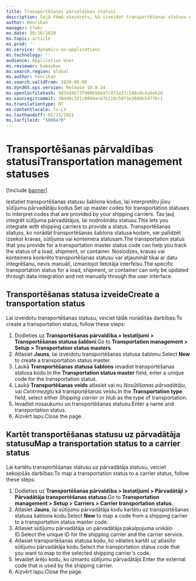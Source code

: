 ```yaml
---
title: Transportēšanas pārvaldības statusi
description: Šajā tēmā skaidrots, kā izveidot transportēšanas statusu un kartēt šo statusu uz pārvadātāja statusu.
author: Henrikan
manager: tfehr
ms.date: 10/16/2020
ms.topic: article
ms.prod: ''
ms.service: dynamics-ax-applications
ms.technology: ''
audience: Application User
ms.reviewer: kamaybac
ms.search.region: Global
ms.author: henrikan
ms.search.validFrom: 2020-09-08
ms.dyn365.ops.version: Release 10.0.14
ms.openlocfilehash: 9d3ed4b73f909b50e97c971a37c548c8c4a9e620
ms.sourcegitcommit: 38d40c331c8894acb7b119c5073e3088b54776c1
ms.translationtype: HT
ms.contentlocale: lv-LV
ms.lasthandoff: 01/15/2021
ms.locfileid: "5006470"
---
```

# <a name="transportation-management-statuses"></a><span data-ttu-id="3fff9-103">Transportēšanas pārvaldības statusi</span><span class="sxs-lookup"><span data-stu-id="3fff9-103">Transportation management statuses</span></span>

[!include [banner](../includes/banner.md)]

<span data-ttu-id="3fff9-104">Iestatiet transportēšanas statusu šablona kodus, lai interpretētu jūsu sūtījumu pārvadātāju kodus.</span><span class="sxs-lookup"><span data-stu-id="3fff9-104">Set up master codes for transportation statuses to interpret codes that are provided by your shipping carriers.</span></span> <span data-ttu-id="3fff9-105">Tas ļauj integrēt sūtījuma pārvadātājus, lai nodrošinātu statusu.</span><span class="sxs-lookup"><span data-stu-id="3fff9-105">This lets you integrate with shipping carriers to provide a status.</span></span> <span data-ttu-id="3fff9-106">Transportēšanas statuss, ko norādāt transportēšanas šablona statusa kodam, var palīdzēt izsekot kravas, sūtījuma vai konteinera statusam.</span><span class="sxs-lookup"><span data-stu-id="3fff9-106">The transportation status that you provide for a transportation master status code can help you track the status of a load, shipment, or container.</span></span> <span data-ttu-id="3fff9-107">Noslodzes, kravas vai konteinera konkrēto transportēšanas statusu var atjaunināt tikai ar datu integrēšanu, nevis manuāli, izmantojot lietotāja interfeisu.</span><span class="sxs-lookup"><span data-stu-id="3fff9-107">The specific transportation status for a load, shipment, or container can only be updated through data integration and not manually through the user interface.</span></span>

## <a name="create-a-transportation-status"></a><span data-ttu-id="3fff9-108">Transportēšanas statusa izveide</span><span class="sxs-lookup"><span data-stu-id="3fff9-108">Create a transportation status</span></span>

<span data-ttu-id="3fff9-109">Lai izveidotu transportēšanas statusu, veiciet tālāk norādītās darbības:</span><span class="sxs-lookup"><span data-stu-id="3fff9-109">To create a transportation status, follow these steps:</span></span>

1. <span data-ttu-id="3fff9-110">Dodieties uz **Transportēšanas pārvaldība \> Iestatījumi \> Transportēšanas statusa šabloni**.</span><span class="sxs-lookup"><span data-stu-id="3fff9-110">Go to **Transportation management \> Setup \> Transportation status masters**.</span></span>
1. <span data-ttu-id="3fff9-111">Atlasiet **Jauns**, lai izveidotu transportēšanas statusa šablonu.</span><span class="sxs-lookup"><span data-stu-id="3fff9-111">Select **New** to create a transportation status master.</span></span>
1. <span data-ttu-id="3fff9-112">Laukā **Transportēšanas statusa šablons** ievadiet transportēšanas statusa kodu.</span><span class="sxs-lookup"><span data-stu-id="3fff9-112">In the **Transportation status master** field, enter a unique code for the transportation status.</span></span>
1. <span data-ttu-id="3fff9-113">Laukā **Transportēšanas veids** atlasiet vai nu *Nosūtīšanas pārvadātāju*, vai *Centrmezglu* kā transportēšanas veidu.</span><span class="sxs-lookup"><span data-stu-id="3fff9-113">In the **Transportation type** field, select either *Shipping carrier* or *Hub* as the type of transportation.</span></span>
1. <span data-ttu-id="3fff9-114">Ievadiet nosaukumu un transportēšanas statusu.</span><span class="sxs-lookup"><span data-stu-id="3fff9-114">Enter a name and transportation status.</span></span>
1. <span data-ttu-id="3fff9-115">Aizvērt lapu.</span><span class="sxs-lookup"><span data-stu-id="3fff9-115">Close the page.</span></span>

## <a name="map-a-transportation-status-to-a-carrier-status"></a><span data-ttu-id="3fff9-116">Kartēt transportēšanas statusu uz pārvadātāja statusu</span><span class="sxs-lookup"><span data-stu-id="3fff9-116">Map a transportation status to a carrier status</span></span>

<span data-ttu-id="3fff9-117">Lai kartētu transportēšanas statusu uz pārvadātāja statusu, veiciet sekojošās darbības:</span><span class="sxs-lookup"><span data-stu-id="3fff9-117">To map a transportation status to a carrier status, follow these steps:</span></span>

1. <span data-ttu-id="3fff9-118">Dodieties uz **Transportēšanas pārvaldība \> Iestatījumi \> Pārvadātāji \> Pārvadātāja transportēšanas statuss**.</span><span class="sxs-lookup"><span data-stu-id="3fff9-118">Go to **Transportation management \> Setup \> Carriers \> Carrier transportation status**.</span></span>
1. <span data-ttu-id="3fff9-119">Atlasiet **Jauns**, lai sūtījumu pārvadātāja kodu kartētu uz transportēšanas statusa šablona kodu.</span><span class="sxs-lookup"><span data-stu-id="3fff9-119">Select **New** to map a code from a shipping carrier to a transportation status master code.</span></span>
1. <span data-ttu-id="3fff9-120">Atlasiet sūtījumu pārvadātāja un pārvadātāja pakalpojuma unikālo ID.</span><span class="sxs-lookup"><span data-stu-id="3fff9-120">Select the unique ID for the shipping carrier and the carrier service.</span></span>
1. <span data-ttu-id="3fff9-121">Atlasiet transportēšanas statusa kodu, ko vēlaties kartēt uz atlasīto sūtījumu pārvadātāja kodu.</span><span class="sxs-lookup"><span data-stu-id="3fff9-121">Select the transportation status code that you want to map to the selected shipping carrier's code.</span></span>
1. <span data-ttu-id="3fff9-122">Ievadiet ārējo kodu, ko izmanto sūtījumu pārvadātājs.</span><span class="sxs-lookup"><span data-stu-id="3fff9-122">Enter the external code that is used by the shipping carrier.</span></span>
1. <span data-ttu-id="3fff9-123">Aizvērt lapu.</span><span class="sxs-lookup"><span data-stu-id="3fff9-123">Close the page.</span></span>
